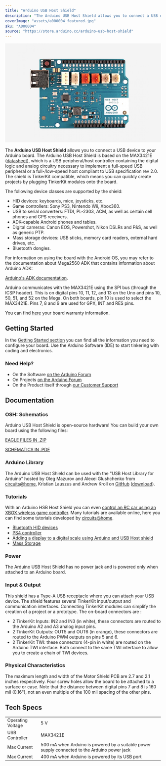```yaml
---
title: "Arduino USB Host Shield"
description: "The Arduino USB Host Shield allows you to connect a USB device to your Arduino."
coverImage: "assets/a000004_featured.jpg"
sku: "A000004"
source: "https://store.arduino.cc/arduino-usb-host-shield"
---
```


![The Arduino USB Host Shield](./assets/a000004_featured.jpg)

The **Arduino USB Host Shield** allows you to connect a USB device to your Arduino board. The Arduino USB Host Shield is based on the MAX3421E ([datasheet](http://www.maximintegrated.com/datasheet/index.mvp/id/3639)), which is a USB peripheral/host controller containing the digital logic and analog circuitry necessary to implement a full-speed USB peripheral or a full-/low-speed host compliant to USB specification rev 2.0\. The shield is TinkerKit compatible, which means you can quickly create projects by plugging TinkerKit modules onto the board.

The following device classes are supported by the shield:

* HID devices: keyboards, mice, joysticks, etc.
* Game controllers: Sony PS3, Nintendo Wii, Xbox360.
* USB to serial converters: FTDI, PL-2303, ACM, as well as certain cell phones and GPS receivers.
* ADK-capable Android phones and tables.
* Digital cameras: Canon EOS, Powershot, Nikon DSLRs and P&S, as well as generic PTP.
* Mass storage devices: USB sticks, memory card readers, external hard drives, etc.
* Bluetooth dongles.

For information on using the board with the Android OS, you may refer to the documentation about Mega2560 ADK that contains information about Arduino ADK:

[Arduino's ADK documentation](https://www.arduino.cc/en/Guide/ArduinoADK). 

Arduino communicates with the MAX3421E using the SPI bus (through the ICSP header). This is on digital pins 10, 11, 12, and 13 on the Uno and pins 10, 50, 51, and 52 on the Mega. On both boards, pin 10 is used to select the MAX3421E. Pins 7, 8 and 9 are used for GPX, INT and RES pins.

You can find [here](https://www.arduino.cc/en/Main/warranty) your board warranty information.

## Getting Started

In the [Getting Started section](https://www.arduino.cc/en/Guide/HomePage) you can find all the information you need to configure your board. Use the Arduino Software (IDE) to start tinkering with coding and electronics.

### Need Help?

* On the Software [on the Arduino Forum](https://forum.arduino.cc/index.php?topic=443558.0)
* On Projects [on the Arduino Forum](https://forum.arduino.cc/index.php?board=3.0)
* On the Product itself through [our Customer Support](https://store.arduino.cc/store-support)

## Documentation

### OSH: Schematics

Arduino USB Host Shield is open-source hardware! You can build your own board using the following files:

[EAGLE FILES IN .ZIP](https://www.arduino.cc/en/uploads/Main/USBHostShield-Rev2.zip) 

[SCHEMATICS IN .PDF](https://www.arduino.cc/en/uploads/Main/USBHostShield-Rev2.pdf)

### Arduino Library

The Arduino USB Host Shield can be used with the "USB Host Library for Arduino" hosted by Oleg Mazurov and Alexei Glushchenko from [circuits@home](http://www.circuitsathome.com/), Kristian Lauszus and Andrew Kroll on [GitHub](https://github.com/felis/USB_Host_Shield_2.0) ([download](https://github.com/felis/USB_Host_Shield_2.0/archive/master.zip)).

### Tutorials

With an Arduino HSB Host Shield you can even [control an RC car using an XBOX wireless game controller](https://create.arduino.cc/projecthub/Arduino_Scuola/joystick-controlled-rc-car-076b7f). Many tutorials are available online, here you can find some tutorials developed by [circuits@home](http://www.circuitsathome.com/).

* [Bluetooth HID devices](https://www.circuitsathome.com/mcu/arduino/bluetooth-hid-devices-now-supported-by-the-usb-host-library)
* [PS4 controller](https://www.circuitsathome.com/mcu/arduino/ps4-controller-support-for-the-usb-host-library)
* [Adding a display to a digital scale using Arduino and USB Host shield](https://www.circuitsathome.com/mcu/adding-a-display-to-a-digital-scale-using-arduino-and-usb-host-shield)
* [Mass Storage](https://www.circuitsathome.com/mcu/mass-storage-support-for-usb-host-library-2-0-released)

### Power

The Arduino USB Host Shield has no power jack and is powered only when attached to an Arduino board.

### Input & Output

This shield has a Type-A USB receptacle where you can attach your USB device. The shield features several TinkerKit input/output and communication interfaces. Connecting TinkerKit modules can simplify the creation of a project or a prototype. The on-board connectors are :

* 2 TinkerKit Inputs: IN2 and IN3 (in white), these connectors are routed to the Arduino A2 and A3 analog input pins.
* 2 TinkerKit Outputs: OUT5 and OUT6 (in orange), these connectors are routed to the Arduino PWM outputs on pins 5 and 6.
* 2 TinkerKit TWI: these connectors (4-pin in white) are routed on the Arduino TWI interface. Both connect to the same TWI interface to allow you to create a chain of TWI devices.

### Physical Characteristics

The maximum length and width of the Motor Shield PCB are 2.7 and 2.1 inches respectively. Four screw holes allow the board to be attached to a surface or case. Note that the distance between digital pins 7 and 8 is 160 mil (0.16"), not an even multiple of the 100 mil spacing of the other pins.

## Tech Specs

|                   |                                                                                               |
| ----------------- | --------------------------------------------------------------------------------------------- |
| Operating Voltage | 5 V                                                                                           |
| USB Controller    | MAX3421E                                                                                      |
| Max Current       | 500 mA when Arduino is powered by a suitable power supply connected to the Arduino power jack |
| Max Current       | 400 mA when Arduino is powered by its USB port                                                |
